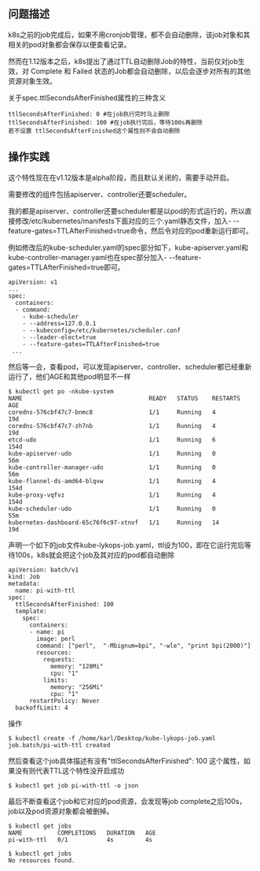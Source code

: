 ## 问题描述

k8s之前的job完成后，如果不用cronjob管理，都不会自动删除，该job对象和其相关的pod对象都会保存以便查看记录。

然而在1.12版本之后，k8s提出了通过TTL自动删除Job的特性，当前仅对job生效，对 Complete 和 Failed 状态的Job都会自动删除，以后会逐步对所有的其他资源对象生效。

关于spec.ttlSecondsAfterFinished属性的三种含义
```shell
ttlSecondsAfterFinished: 0 #在job执行完时马上删除
ttlSecondsAfterFinished: 100 #在job执行完后，等待100s再删除
若不设置 ttlSecondsAfterFinished这个属性则不会自动删除
```

## 操作实践
这个特性现在在v1.12版本是alpha阶段，而且默认关闭的，需要手动开启。

需要修改的组件包括apiserver、controller还要scheduler。

我的都是apiserver、controller还要scheduler都是以pod的形式运行的，所以直接修改/etc/kubernetes/manifests下面对应的三个.yaml静态文件，加入- --feature-gates=TTLAfterFinished=true命令，然后令对应的pod重新运行即可。

例如修改后的kube-scheduler.yaml的spec部分如下，kube-apiserver.yaml和kube-controller-manager.yaml也在spec部分加入- --feature-gates=TTLAfterFinished=true即可。
```shell
apiVersion: v1
...
spec:
  containers:
  - command:
    - kube-scheduler
    - --address=127.0.0.1
    - --kubeconfig=/etc/kubernetes/scheduler.conf
    - --leader-elect=true
    - --feature-gates=TTLAfterFinished=true
 ...
```

然后等一会，查看pod，可以发现apiserver、controller、scheduler都已经重新运行了，他们AGE和其他pod明显不一样
```shell
$ kubectl get po -nkube-system
NAME                                    READY   STATUS    RESTARTS   AGE
coredns-576cbf47c7-bnmc8                1/1     Running   4          19d
coredns-576cbf47c7-zh7nb                1/1     Running   4          19d
etcd-udo                                1/1     Running   6          154d
kube-apiserver-udo                      1/1     Running   0          56m
kube-controller-manager-udo             1/1     Running   0          56m
kube-flannel-ds-amd64-blqvw             1/1     Running   4          154d
kube-proxy-vqfvz                        1/1     Running   4          154d
kube-scheduler-udo                      1/1     Running   0          55m
kubernetes-dashboard-65c76f6c97-xtnvf   1/1     Running   14         19d
```
    
声明一个如下的job文件kube-lykops-job.yaml，ttl设为100，即在它运行完后等待100s，k8s就会把这个job及其对应的pod都自动删除
```shell
apiVersion: batch/v1
kind: Job
metadata:
  name: pi-with-ttl
spec:
  ttlSecondsAfterFinished: 100
  template:
    spec:
      containers:
      - name: pi
        image: perl
        command: ["perl",  "-Mbignum=bpi", "-wle", "print bpi(2000)"]
        resources:
          requests:
            memory: "128Mi"
            cpu: "1"
          limits:
            memory: "256Mi"
            cpu: "1"
      restartPolicy: Never
  backoffLimit: 4
```

操作

```shell
$ kubectl create -f /home/karl/Desktop/kube-lykops-job.yaml 
job.batch/pi-with-ttl created
```
然后查看这个job具体描述有没有"ttlSecondsAfterFinished": 100 这个属性，如果没有则代表TTL这个特性没开启成功
```shell
$ kubectl get job pi-with-ttl -o json
```

最后不断查看这个job和它对应的pod资源，会发现等job complete之后100s，job以及pod资源对象都会被删掉。
```shell
$ kubectl get jobs
NAME          COMPLETIONS   DURATION   AGE
pi-with-ttl   0/1           4s         4s

$ kubectl get jobs
No resources found.
```